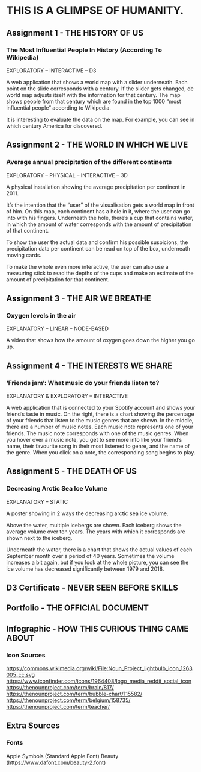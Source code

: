 # THIS IS A GLIMPSE OF HUMANITY.


## Assignment 1 - THE HISTORY OF US

  ### The Most Influential People In History (According To Wikipedia)
  EXPLORATORY – INTERACTIVE – D3
  
  A web application that shows a world map with a slider underneath. Each point on the slide corresponds
  with a century. If the slider gets changed, de world map adjusts itself with the information for that
  century. The map shows people from that century which are found in the top 1000 “most influential
  people” according to Wikipedia.
  
  It is interesting to evaluate the data on the map. For example, you can see in which century America
  for discovered.
  
  
## Assignment 2 - THE WORLD IN WHICH WE LIVE

  ### Average annual precipitation of the different continents
  EXPLORATORY – PHYSICAL – INTERACTIVE – 3D
  
  A physical installation showing the average precipitation per continent in 2011.

  It’s the intention that the “user” of the visualisation gets a world map in front of him. On this map,
  each continent has a hole in it, where the user can go into with his fingers. Underneath the hole, there’s
  a cup that contains water, in which the amount of water corresponds with the amount of precipitation
  of that continent.

  To show the user the actual data and confirm his possible suspicions, the precipitation data per
  continent can be read on top of the box, underneath moving cards.

  To make the whole even more interactive, the user can also use a measuring stick to read the depths
  of the cups and make an estimate of the amount of precipitation for that continent.
  
  
## Assignment 3 - THE AIR WE BREATHE

  ### Oxygen levels in the air
  EXPLANATORY – LINEAR – NODE-BASED
  
  A video that shows how the amount of oxygen goes down the higher you go up.


## Assignment 4 - THE INTERESTS WE SHARE

  ### ‘Friends jam’: What music do your friends listen to?
  EXPLANATORY & EXPLORATORY – INTERACTIVE
  
  A web application that is connected to your Spotify account and shows your friend’s taste in music. On
  the right, there is a chart showing the percentage of your friends that listen to the music genres that
  are shown. In the middle, there are a number of music notes. Each music note represents one of your
  friends. The music note corresponds with one of the music genres. When you hover over a music note,
  you get to see more info like your friend’s name, their favourite song in their most listened to genre,
  and the name of the genre. When you click on a note, the corresponding song begins to play.
  
  
## Assignment 5 - THE DEATH OF US

  ### Decreasing Arctic Sea Ice Volume
  EXPLANATORY – STATIC
  
  A poster showing in 2 ways the decreasing arctic sea ice volume.

  Above the water, multiple icebergs are shown. Each iceberg shows the average volume over ten years. The years with which it   corresponds are shown next to the iceberg.

  Underneath the water, there is a chart that shows the actual values of each September month over a
  period of 40 years. Sometimes the volume increases a bit again, but if you look at the whole picture,
  you can see the ice volume has decreased significantly between 1979 and 2018.
  

## D3 Certificate - NEVER SEEN BEFORE SKILLS
  
## Portfolio - THE OFFICIAL DOCUMENT

## Infographic - HOW THIS CURIOUS THING CAME ABOUT

  ### Icon Sources
  
  https://commons.wikimedia.org/wiki/File:Noun_Project_lightbulb_icon_1263005_cc.svg
  https://www.iconfinder.com/icons/1964408/logo_media_reddit_social_icon
  https://thenounproject.com/term/brain/817/
  https://thenounproject.com/term/bubble-chart/115582/
  https://thenounproject.com/term/belgium/158735/
  https://thenounproject.com/term/teacher/

## Extra Sources

  ### Fonts

  Apple Symbols (Standard Apple Font)
  Beauty (https://www.dafont.com/beauty-2.font)

